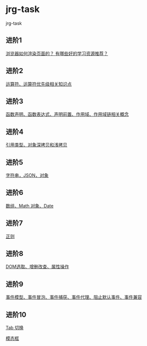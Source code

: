 # jrg-task
jrg-task

## 进阶1

[浏览器如何渲染页面的？ 有哪些好的学习资源推荐？
](https://github.com/yunyu950908/jrg-task/issues/1)

## 进阶2

[运算符、运算符优先级相关知识点](https://github.com/yunyu950908/jrg-task/issues/2)

## 进阶3

[函数声明、函数表达式、声明前置、作用域、作用域链相关概念](https://github.com/yunyu950908/jrg-task/issues/3)

## 进阶4

[引用类型、对象深拷贝和浅拷贝](https://github.com/yunyu950908/jrg-task/issues/4)

## 进阶5

[字符串，JSON，对象](https://github.com/yunyu950908/jrg-task/issues/5)

## 进阶6

[数组、Math 对象、Date](https://github.com/yunyu950908/jrg-task/issues/6)

## 进阶7

[正则](https://github.com/yunyu950908/jrg-task/issues/7)

## 进阶8

[DOM选取、增删改查、属性操作](https://github.com/yunyu950908/jrg-task/issues/8)

## 进阶9

[事件模型、事件冒泡、事件捕获、事件代理、阻止默认事件、事件兼容](https://github.com/yunyu950908/jrg-task/issues/9)

## 进阶10

[Tab 切换](https://github.com/yunyu950908/jrg-task/task10/code10-1-tabBox.html)

[模态框](https://github.com/yunyu950908/jrg-task/task10/code10-2-modalBox.html)
